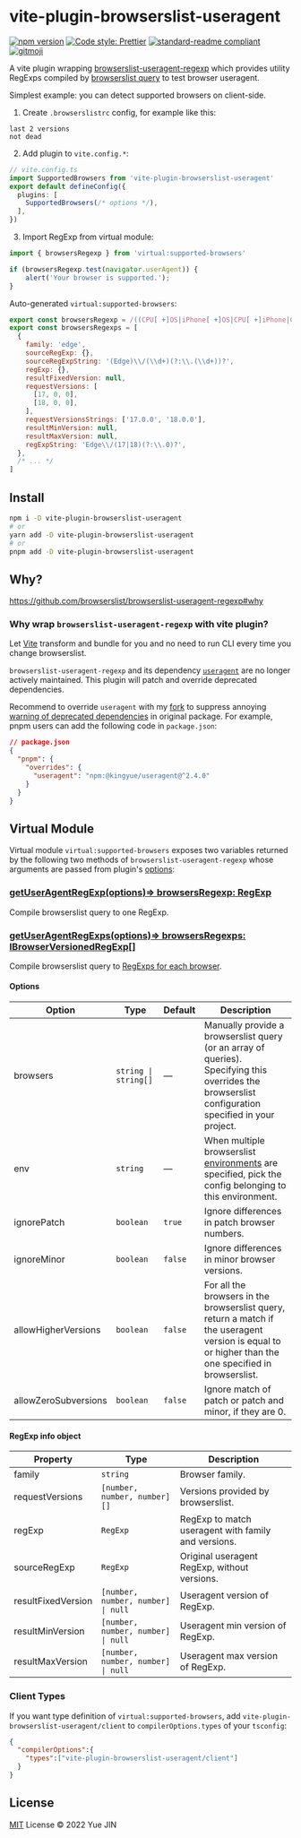 # vite-plugin-browserslist-useragent

[![npm version](https://img.shields.io/npm/v/vite-plugin-browserslist-useragent)](https://www.npmjs.com/package/vite-plugin-browserslist-useragent)
[![Code style: Prettier](https://img.shields.io/badge/code_style-prettier-ff69b4.svg)](https://github.com/prettier/prettier)
[![standard-readme compliant](https://img.shields.io/badge/readme%20style-standard-brightgreen.svg)](https://github.com/RichardLitt/standard-readme)
[![gitmoji](https://img.shields.io/badge/gitmoji-%20😜%20😍-FFDD67.svg)](https://gitmoji.dev)

A vite plugin wrapping [browserslist-useragent-regexp](https://github.com/browserslist/browserslist-useragent-regexp) which provides utility RegExps compiled by [browserslist query](https://github.com/browserslist/browserslist#queries) to test browser useragent.

Simplest example: you can detect supported browsers on client-side.

1) Create `.browserslistrc` config, for example like this:

```
last 2 versions
not dead
```

2) Add plugin to `vite.config.*`:

```ts
// vite.config.ts
import SupportedBrowsers from 'vite-plugin-browserslist-useragent'
export default defineConfig({
  plugins: [
    SupportedBrowsers(/* options */),
  ],
})

```

3) Import RegExp from virtual module:

```js
import { browsersRegexp } from 'virtual:supported-browsers'

if (browsersRegexp.test(navigator.userAgent)) {
    alert('Your browser is supported.');
}
```

Auto-generated `virtual:supported-browsers`:

```js
export const browsersRegexp = /((CPU[ +]OS|iPhone[ +]OS|CPU[ +]iPhone|CPU IPhone OS)[ +]+(11[_\.](3|4)|12[_\.](0|1))(?:[_\.]\d+)?)|(OperaMini(?:\/att)?\/?(\d+)?(?:\.\d+)?(?:\.\d+)?)|(Opera\/.+Opera Mobi.+Version\/46\.0)|(Opera\/46\.0.+Opera Mobi)|(Opera Mobi.+Opera(?:\/|\s+)46\.0)|(SamsungBrowser\/(8|9)\.2)|(Edge\/(17|18)(?:\.0)?)|(HeadlessChrome(?:\/(72|73)\.0\.\d+)?)|((Chromium|Chrome)\/(72|73)\.0(?:\.\d+)?)|(IEMobile[ \/]11\.0)|(Version\/12\.(0|1)(?:\.\d+)?.*Safari\/)|(Trident\/7\.0)|(Firefox\/(65|66)\.0\.\d+)|(Firefox\/(65|66)\.0(pre|[ab]\d+[a-z]*)?)|(([MS]?IE) 11\.0)/
export const browsersRegexps = [
  {
    family: 'edge',
    sourceRegExp: {},
    sourceRegExpString: '(Edge)\\/(\\d+)(?:\\.(\\d+))?',
    regExp: {},
    resultFixedVersion: null,
    requestVersions: [
      [17, 0, 0],
      [18, 0, 0],
    ],
    requestVersionsStrings: ['17.0.0', '18.0.0'],
    resultMinVersion: null,
    resultMaxVersion: null,
    regExpString: 'Edge\\/(17|18)(?:\\.0)?',
  },
  /* ... */
]
```


## Install

```bash
npm i -D vite-plugin-browserslist-useragent
# or
yarn add -D vite-plugin-browserslist-useragent
# or
pnpm add -D vite-plugin-browserslist-useragent
```

## Why?

https://github.com/browserslist/browserslist-useragent-regexp#why

### Why wrap `browserslist-useragent-regexp` with vite plugin?

Let [Vite](https://github.com/vitejs/vite) transform and bundle for you and no need to run CLI every time you change browserslist.

`browserslist-useragent-regexp` and its dependency [`useragent`](https://github.com/3rd-Eden/useragent) are no longer actively maintained. This plugin will patch and override deprecated dependencies.

Recommend to override `useragent` with my [fork](https://github.com/kingyue737/useragent) to suppress annoying [warning of deprecated dependencies](https://github.com/3rd-Eden/useragent/issues/168) in original package. For example, pnpm users can add the following code in `package.json`:
```json
// package.json
{
  "pnpm": {
    "overrides": {
      "useragent": "npm:@kingyue/useragent@^2.4.0"
    }
  }
}
```

## Virtual Module

Virtual module `virtual:supported-browsers` exposes two variables returned by the following two methods of `browserslist-useragent-regexp` whose arguments are passed from plugin's [options](#options):

### [getUserAgentRegExp(options)=> browsersRegexp: RegExp](https://browserslist.github.io/browserslist-useragent-regexp/modules/index.html#getuseragentregexp)

Compile browserslist query to one RegExp.

### [getUserAgentRegExps(options)=> browsersRegexps: IBrowserVersionedRegExp[]](https://browserslist.github.io/browserslist-useragent-regexp/modules/index.html#getuseragentregexps)

Compile browserslist query to [RegExps for each browser](#regexp-info-object).

#### Options

| Option | Type | Default | Description |
|--------|------|---------|-------------|
| browsers | `string \| string[]` | — | Manually provide a browserslist query (or an array of queries). Specifying this overrides the browserslist configuration specified in your project. |
| env | `string` | — | When multiple browserslist [environments](https://github.com/ai/browserslist#environments) are specified, pick the config belonging to this environment. |
| ignorePatch | `boolean` | `true` | Ignore differences in patch browser numbers. |
| ignoreMinor | `boolean` | `false` | Ignore differences in minor browser versions. |
| allowHigherVersions | `boolean` | `false` | For all the browsers in the browserslist query, return a match if the useragent version is equal to or higher than the one specified in browserslist. |
| allowZeroSubversions | `boolean` | `false` | Ignore match of patch or patch and minor, if they are 0. |

#### RegExp info object

| Property | Type | Description |
|----------|------|-------------|
| family | `string` | Browser family. |
| requestVersions | `[number, number, number][]` | Versions provided by browserslist. |
| regExp | `RegExp` | RegExp to match useragent with family and versions. |
| sourceRegExp | `RegExp` | Original useragent RegExp, without versions. |
| resultFixedVersion | `[number, number, number] \| null` | Useragent version of RegExp. |
| resultMinVersion | `[number, number, number] \| null` | Useragent min version of RegExp. |
| resultMaxVersion | `[number, number, number] \| null` | Useragent max version of RegExp. |

### Client Types

If you want type definition of `virtual:supported-browsers`, add `vite-plugin-browserslist-useragent/client` to `compilerOptions.types` of your `tsconfig`:

```json
{
  "compilerOptions":{
    "types":["vite-plugin-browserslist-useragent/client"]
  }
}
```

## License

[MIT](./LICENSE) License © 2022 Yue JIN
